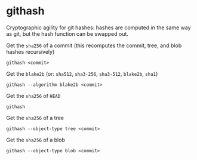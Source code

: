 # githash

Cryptographic agility for git hashes: hashes are computed in the same way as git, but
the hash function can be swapped out.

Get the `sha256` of a commit (this recomputes the commit, tree, and blob hashes recursively)
```
githash <commit>
```

Get the `blake2b` (or: `sha512`, `sha3-256`, `sha3-512`, `blake2b`, `sha1`)
```
githash --algorithm blake2b <commit>
```

Get the `sha256` of `HEAD`
```
githash
```

Get the `sha256` of a tree
```
githash --object-type tree <commit>
```

Get the `sha256` of a blob
```
githash --object-type blob <commit>
```
